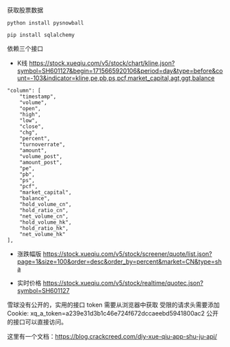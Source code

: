 获取股票数据

```
python install pysnowball

pip install sqlalchemy
```

依赖三个接口

* K线
https://stock.xueqiu.com/v5/stock/chart/kline.json?symbol=SH601127&begin=1715665920106&period=day&type=before&count=-103&indicator=kline,pe,pb,ps,pcf,market_capital,agt,ggt,balance

```
"column": [
    "timestamp",
    "volume",
    "open",
    "high",
    "low",
    "close",
    "chg",
    "percent",
    "turnoverrate",
    "amount",
    "volume_post",
    "amount_post",
    "pe",
    "pb",
    "ps",
    "pcf",
    "market_capital",
    "balance",
    "hold_volume_cn",
    "hold_ratio_cn",
    "net_volume_cn",
    "hold_volume_hk",
    "hold_ratio_hk",
    "net_volume_hk"
],
```

* 涨跌幅版
https://stock.xueqiu.com/v5/stock/screener/quote/list.json?page=1&size=100&order=desc&order_by=percent&market=CN&type=sha

* 实时价格
https://stock.xueqiu.com/v5/stock/realtime/quotec.json?symbol=SH601127


雪球没有公开的，实用的接口 token 需要从浏览器中获取
受限的请求头需要添加 Cookie: xq_a_token=a239e31d3b1c46e724f672dccaeebd5941800ac2
公开的接口可以直接访问。

这里有一个文档：https://blog.crackcreed.com/diy-xue-qiu-app-shu-ju-api/
